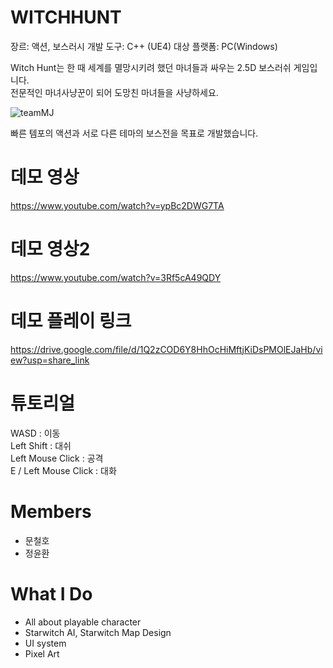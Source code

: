 
# WITCHHUNT      
장르: 액션, 보스러시
개발 도구: C++ (UE4)
대상 플랫폼: PC(Windows)

Witch Hunt는 한 때 세계를 멸망시키려 했던 마녀들과 싸우는 2.5D 보스러쉬 게임입니다.   
전문적인 마녀사냥꾼이 되어 도망친 마녀들을 사냥하세요.   

![teamMJ](https://user-images.githubusercontent.com/45461452/202709988-8cfb28eb-e90c-4d3e-95ee-de7a7d2f72fe.JPG)

빠른 템포의 액션과 서로 다른 테마의 보스전을 목표로 개발했습니다.   

# 데모 영상   
https://www.youtube.com/watch?v=ypBc2DWG7TA   
# 데모 영상2   
https://www.youtube.com/watch?v=3Rf5cA49QDY   

# 데모 플레이 링크   
https://drive.google.com/file/d/1Q2zCOD6Y8HhOcHiMftjKiDsPMOlEJaHb/view?usp=share_link   

# 튜토리얼   
WASD : 이동   
Left Shift : 대쉬   
Left Mouse Click : 공격   
E / Left Mouse Click : 대화   

# Members   
 + 문철호
 + 정윤환
 
 # What I Do
 + All about playable character
 + Starwitch AI, Starwitch Map Design
 + UI system
 + Pixel Art
